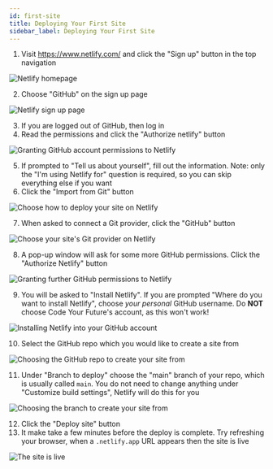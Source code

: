 ```yaml
---
id: first-site
title: Deploying Your First Site
sidebar_label: Deploying Your First Site
---
```


1. Visit https://www.netlify.com/ and click the "Sign up" button in the top navigation

![Netlify homepage](./assets/first-site/01-netlify-homepage.png)

2. Choose "GitHub" on the sign up page

![Netlify sign up page](./assets/first-site/02-netlify-signup.png)

3. If you are logged out of GitHub, then log in
4. Read the permissions and click the "Authorize netlify" button

![Granting GitHub account permissions to Netlify](./assets/first-site/03-github-account-permissions.png)

5. If prompted to "Tell us about yourself", fill out the information. Note: only the "I'm using Netlify for" question is required, so you can skip everything else if you want
6. Click the "Import from Git" button

![Choose how to deploy your site on Netlify](./assets/first-site/04-deploy-first-project.png)

7. When asked to connect a Git provider, click the "GitHub" button

![Choose your site's Git provider on Netlify](./assets/first-site/05-git-provider.png)

8. A pop-up window will ask for some more GitHub permissions. Click the "Authorize Netlify" button

![Granting further GitHub permissions to Netlify](./assets/first-site/06-github-further-permissions.png)

9. You will be asked to "Install Netlify". If you are prompted "Where do you want to install Netlify", choose _your personal_ GitHub username. Do **NOT** choose Code Your Future's account, as this won't work!

![Installing Netlify into your GitHub account](./assets/first-site/07-install-netlify.png)

10. Select the GitHub repo which you would like to create a site from

![Choosing the GitHub repo to create your site from](./assets/first-site/08-choose-repo.png)

11. Under "Branch to deploy" choose the "main" branch of your repo, which is usually called `main`. You do not need to change anything under "Customize build settings", Netlify will do this for you

![Choosing the branch to create your site from](./assets/first-site/09-choose-branch.png)

12. Click the "Deploy site" button
13. It make take a few minutes before the deploy is complete. Try refreshing your browser, when a `.netlify.app` URL appears then the site is live

![The site is live](./assets/first-site/10-site-is-live.png)
